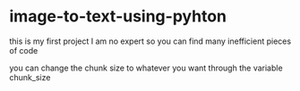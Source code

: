 # image-to-text-using-pyhton
this is my first project
I am no expert so you can find many inefficient pieces of code 


you can change the chunk size  to whatever you want through the variable chunk_size
